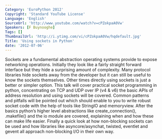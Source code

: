 ```yaml
---
Category: 'EuroPython 2012'
Copyright: 'Standard YouTube License'
Language: 'English'
SourceUrl: 'http://www.youtube.com/watch?v=cPZokpaA0Vw'
Speakers: [F Buynooghe]
Tags: []
ThumbnailUrl: 'http://i.ytimg.com/vi/cPZokpaA0Vw/hqdefault.jpg'
Title: 'Using sockets in Python'
date: '2012-07-06'
---
```

Sockets are a fundamental abstraction operating systems provide to expose
networking operations. Initially they look like a fairly straight forward
interface but they hide a surprising amount of complexity. Many protocol
libraries hide sockets away from the developer but it can still be useful to
know the sockets themselves. Other times directly using sockets is just a
better or simpler option. This talk will cover practical socket programming in
python, concentrating on TCP and UDP over IP (v4 & v6) the basic APIs of
address resolution and using sockets will be covered. Common patterns and
pitfalls will be pointed out which should enable to you to write robust socket
code with the help of tools like StringIO and memoryview. After the basics
python’s higher level abstractions like create_connection(), .makefile() and
the io module are covered, explaining when and how these can make life easier.
Finally a quick look at how non-blocking sockets can be used and how libraries
like asyncore/asynchat, twisted, eventlet and gevent all approach non-blocking
I/O in their own way.

